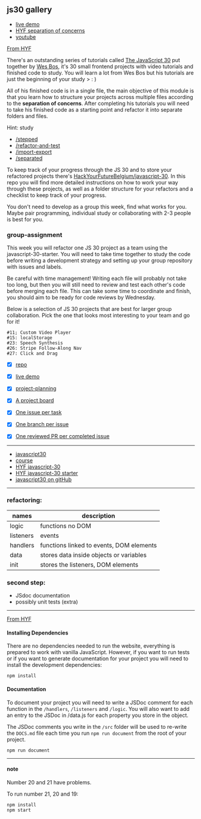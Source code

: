 ## js30 gallery

- [live demo](https://bermarte.github.io/JS30_gallery/)
- [HYF separation of concerns](https://github.com/HackYourFutureBelgium/separation-of-concerns)
- [youtube](https://www.youtube.com/playlist?list=PLu8EoSxDXHP6CGK4YVJhL_VWetA865GOH)

[From HYF](https://raw.githubusercontent.com/HackYourFutureBelgium/separation-of-concerns/master/README.md)    

There's an outstanding series of tutorials called [The JavaScript 30](https://javascript30.com/) put together by [Wes Bos](https://wesbos.com), it's 30 small frontend projects with video tutorials and finished code to study. You will learn a lot from Wes Bos but his tutorials are just the beginning of your study > : )

All of his finished code is in a single file, the main objective of this module is that you learn how to structure your projects across multiple files according to the **separation of concerns**. After completing his tutorials you will need to take his finished code as a starting point and refactor it into separate folders and files. 

Hint: study
- [/stepped](./stepped?hyf)
- [/refactor-and-test](./refactor-and-test?hyf)
- [/import-export](./import-export?hyf)
- [/separated](./separated?hyf)

To keep track of your progress through the JS 30 and to store your refactored projects there's [HackYourFutureBelgium/javascript-30](https://github.com/HackYourFutureBelgium/JavaScript-30). In this repo you will find more detailed instructions on how to work your way through these projects, as well as a folder structure for your refactors and a checklist to keep track of your progress.

You don't need to develop as a group this week, find what works for you. Maybe pair programming, individual study or collaborating with 2-3 people is best for you.

### group-assignment

This week you will refactor one JS 30 project as a team using the javascript-30-starter. You will need to take time together to study the code before writing a development strategy and setting up your group repository with issues and labels.

Be careful with time management! Writing each file will probably not take too long, but then you will still need to review and test each other's code before merging each file. This can take some time to coordinate and finish, you should aim to be ready for code reviews by Wednesday.

Below is a selection of JS 30 projects that are best for larger group collaboration. Pick the one that looks most interesting to your team and go for it!

    #11; Custom Video Player
    #15: localStorage
    #23: Speech Synthesis
    #26: Stripe Follow-Along Nav
    #27: Click and Drag

- [x] [repo](https://github.com/tahminarasoli/javascript-30-g5) 
- [x] [live demo](https://tahminarasoli.github.io/javascript-30-g5/)
- [x] [project-planning](https://github.com/tahminarasoli/javascript-30-g5/blob/master/project-planning/development-strategy.md)
- [x] [A project board](https://github.com/tahminarasoli/javascript-30-g5/projects/1)
- [x] [One issue per task](https://github.com/tahminarasoli/javascript-30-g5/issues/)
- [x] [One branch per issue](https://github.com/tahminarasoli/javascript-30-g5/branches/)
- [x] [One reviewed PR per completed issue](https://github.com/tahminarasoli/javascript-30-g5/pulls/)



---
- [javascript30](https://javascript30.com/)
- [course](https://courses.wesbos.com/account/)
- [HYF javascript-30](https://github.com/HackYourFutureBelgium/javascript-30)
- [HYF javascript-30 starter](https://github.com/HackYourFutureBelgium/javascript-30-starter)
- [javascript30 on gitHub](https://github.com/wesbos/JavaScript30)

---
### refactoring: 
|   names   |  description          |     
----------- | -------------
logic       | functions no DOM
listeners   | events
handlers    | functions linked to events, DOM elements
data        | stores data inside objects or variables
init        | stores the listeners, DOM elements

### second step:
- JSdoc documentation
- possibly unit tests (extra)

---
[From HYF](https://github.com/HackYourFutureBelgium/javascript-30-starter)

#### Installing Dependencies

There are no dependencies needed to run the website, everything is prepared to work with vanilla JavaScript. However, if you want to run tests or if you want to generate documentation for your project you will need to install the development dependencies:

    npm install

#### Documentation

To document your project you will need to write a JSDoc comment for each function in the `/handlers`, `/listeners` and `/logic`. You will also want to add an entry to the JSDoc in /data.js for each property you store in the object.

The JSDoc comments you write in the `/src` folder will be used to re-write the `DOCS.md` file each time you run `npm run document` from the root of your project.

    npm run document
    
---
#### note
Number 20 and 21 have problems. 

To run number 21, 20 and 19:

`npm install`    
`npm start`
